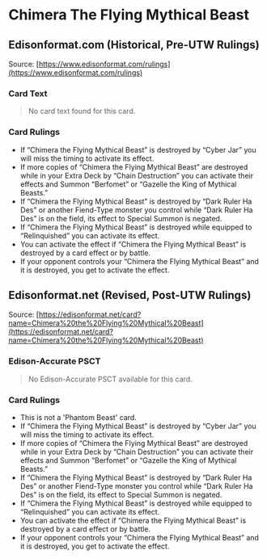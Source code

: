 # Chimera The Flying Mythical Beast

## Edisonformat.com (Historical, Pre-UTW Rulings)

Source: [https://www.edisonformat.com/rulings](https://www.edisonformat.com/rulings)

### Card Text

> No card text found for this card.

### Card Rulings

*   If “Chimera the Flying Mythical Beast” is destroyed by “Cyber Jar” you will miss the timing to activate its effect.
*   If more copies of “Chimera the Flying Mythical Beast” are destroyed while in your Extra Deck by “Chain Destruction” you can activate their effects and Summon “Berfomet” or “Gazelle the King of Mythical Beasts.”
*   If “Chimera the Flying Mythical Beast” is destroyed by “Dark Ruler Ha Des” or another Fiend-Type monster you control while “Dark Ruler Ha Des” is on the field, its effect to Special Summon is negated.
*   If “Chimera the Flying Mythical Beast” is destroyed while equipped to “Relinquished” you can activate its effect.
*   You can activate the effect if “Chimera the Flying Mythical Beast” is destroyed by a card effect or by battle.
*   If your opponent controls your “Chimera the Flying Mythical Beast” and it is destroyed, you get to activate the effect.

## Edisonformat.net (Revised, Post-UTW Rulings)

Source: [https://edisonformat.net/card?name=Chimera%20the%20Flying%20Mythical%20Beast](https://edisonformat.net/card?name=Chimera%20the%20Flying%20Mythical%20Beast)

### Edison-Accurate PSCT

> No Edison-Accurate PSCT available for this card.

### Card Rulings

*   This is not a 'Phantom Beast' card.
*   If “Chimera the Flying Mythical Beast” is destroyed by “Cyber Jar” you will miss the timing to activate its effect.
*   If more copies of “Chimera the Flying Mythical Beast” are destroyed while in your Extra Deck by “Chain Destruction” you can activate their effects and Summon “Berfomet” or “Gazelle the King of Mythical Beasts.”
*   If “Chimera the Flying Mythical Beast” is destroyed by “Dark Ruler Ha Des” or another Fiend-Type monster you control while “Dark Ruler Ha Des” is on the field, its effect to Special Summon is negated.
*   If “Chimera the Flying Mythical Beast” is destroyed while equipped to “Relinquished” you can activate its effect.
*   You can activate the effect if “Chimera the Flying Mythical Beast” is destroyed by a card effect or by battle.
*   If your opponent controls your “Chimera the Flying Mythical Beast” and it is destroyed, you get to activate the effect.
            